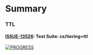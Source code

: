 # Summary

### TTL
#### [ISSUE-13526](https://github.com/ydb-platform/ydb/issues/13526): Test Suite: cs/tiering+ttl
[![PROGRESS](https://img.shields.io/badge/PROGRESS-4%2F12:33%25-rgb(254%2C%20248%2C%20202%2C1)?style=for-the-badge&logo=database&labelColor=grey)](./traceability_matrix.md#issue-13526-test-suite-cstiering+ttl)

